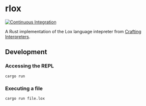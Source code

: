 # rlox

[![Continuous Integration](https://github.com/l0s/rlox/actions/workflows/ci.yml/badge.svg)](https://github.com/l0s/rlox/actions/workflows/ci.yml)

A Rust implementation of the Lox language intepreter from [Crafting
Interpreters](https://craftinginterpreters.com).

## Development

### Accessing the REPL

```
cargo run
```

### Executing a file

```
cargo run file.lox
```
